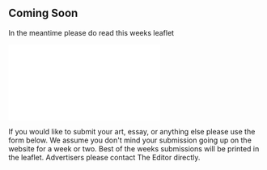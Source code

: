 ## Coming Soon

In the meantime please do read this weeks leaflet

![This weeks Leaflet](leaflet/leaflet-04-2020-email.pdf)

If you would like to submit your art, essay, or anything else please use the form below. We assume you don't mind your submission going up on the website for a week or two. Best of the weeks submissions will be printed in the leaflet. Advertisers please contact The Editor directly.
